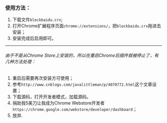 ### 使用方法：
1. 下载文件`blockbaidu.crx`;
2. 打开Chrome扩展程序页面`chrome://extensions/`，把`blockbaidu.crx`拖进去安装；
3. 安装完成后启用即可。
***
###### 由于不是从Chrome Store上安装的，所以在重启Chrome后插件就被停止了，有几种方法处理：
1. 重启后需要再次安装方可使用；
2. 参考`http://www.cnblogs.com/javalittleman/p/4070772.html`这个文章设置；
3. 下载源码，打开开发者模式，加载源码。
4. 捐助我5美刀让我成为Chrome Webstore开发者`https://chrome.google.com/webstore/developer/dashboard`；
5. 放弃.
